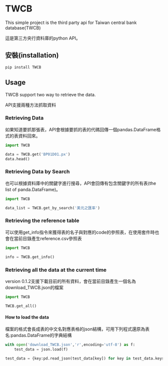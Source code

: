 TWCB
========================

This simple project is the third party api for Taiwan central bank database(TWCB)

這是第三方央行資料庫的python API。

## 安裝(installation)
```
pip install TWCB
```

## Usage

TWCB support two way to retrieve the data.

API支援兩種方法抓取資料

### Retrieving Data

如果知道要抓那張表，API會根據要抓的表的代碼回傳一個pandas.DataFrame格式的表資料回來。

```python
import TWCB

data = TWCB.get('BP01D01.px')
data.head()
```

### Retrieving Data by Search

也可以根據資料庫中的關鍵字進行搜尋，API會回傳有包含關鍵字的所有表(the list of panda.DataFrame)。

```python
import TWCB

data_list = TWCB.get_by_search('美元之匯率')

```

### Retrieving the reference table

可以使用get_info指令來獲得表的名子與對應的code的參照表，在使用套件時也會在當前目錄產生reference.csv參照表

```python
import TWCB

info = TWCB.get_info()

```

### Retrieving all the data at the current time
version 0.1.2支援下載目前的所有資料，會在當前目錄產生一個名為download_TWCB.json的檔案

```python
import TWCB

TWCB.get_all()

```

#### How to load the data
檔案的格式會長成表的中文名對應表格的json結構，可用下列程式還原為表名:pandas.DataFrame的字典結構

```python
with open('download_TWCB.json','r',encoding='utf-8') as f:
    test_data = json.load(f)

test_data = {key:pd.read_json(test_data[key]) for key in test_data.keys()} 
```